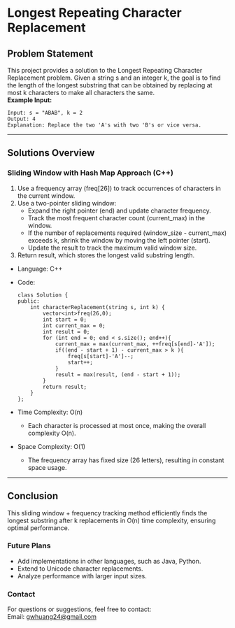 # **Longest Repeating Character Replacement**

## **Problem Statement**
This project provides a solution to the Longest Repeating Character Replacement problem. Given a string s and an integer k, the goal is to find the length of the longest substring that can be obtained by replacing at most k characters to make all characters the same.  
**Example Input:**
  ```
  Input: s = "ABAB", k = 2
  Output: 4
  Explanation: Replace the two 'A's with two 'B's or vice versa.
  ```
---

## **Solutions Overview**
### **Sliding Window with Hash Map Approach (C++)**
1. Use a frequency array (freq[26]) to track occurrences of characters in the current window.
2. Use a two-pointer sliding window:
   - Expand the right pointer (end) and update character frequency.
   - Track the most frequent character count (current_max) in the window.
   - If the number of replacements required (window_size - current_max) exceeds k, shrink the window by moving the left pointer (start).
   - Update the result to track the maximum valid window size.
3. Return result, which stores the longest valid substring length.


- Language: C++
- Code:
  ```
  class Solution {
  public:
      int characterReplacement(string s, int k) {
          vector<int>freq(26,0);
          int start = 0;
          int current_max = 0;
          int result = 0;
          for (int end = 0; end < s.size(); end++){
              current_max = max(current_max, ++freq[s[end]-'A']);
              if((end - start + 1) - current_max > k ){
                  freq[s[start]-'A']--;
                  start++;
              }
              result = max(result, (end - start + 1));
          }
          return result;
      }
  };
  ```

- Time Complexity: O(n)  
  - Each character is processed at most once, making the overall complexity O(n).
- Space Complexity: O(1)  
  - The frequency array has fixed size (26 letters), resulting in constant space usage.  
  
---

## **Conclusion**
This sliding window + frequency tracking method efficiently finds the longest substring after k replacements in O(n) time complexity, ensuring optimal performance.  

### **Future Plans**
- Add implementations in other languages, such as Java, Python.
- Extend to Unicode character replacements.
- Analyze performance with larger input sizes.

### **Contact**
For questions or suggestions, feel free to contact:  
Email: gwhuang24@gmail.com
